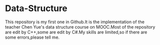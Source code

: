 # Data-Structure
This repository is my first one in Github.It is the implementation of the teacher Chen Yue's data structure course on MOOC.Most of the repository are edit by C++,some are edit by C#.My skills are limited,so if there are some errors,please tell me.

